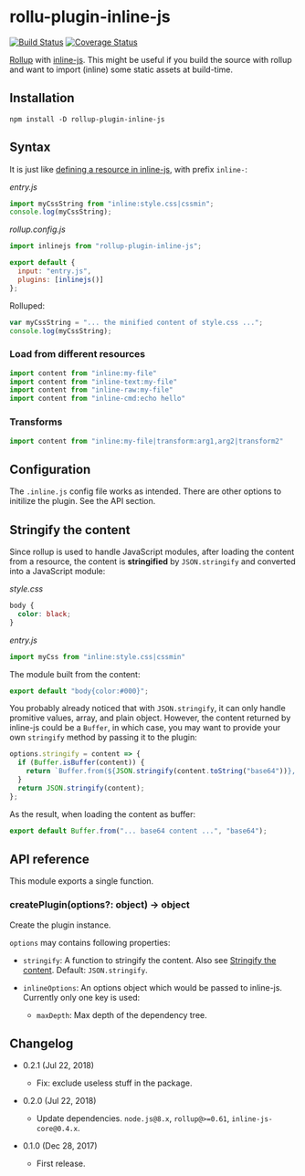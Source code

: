 rollu-plugin-inline-js
======================

[![Build Status](https://travis-ci.org/eight04/rollup-plugin-inline-js.svg?branch=master)](https://travis-ci.org/eight04/rollup-plugin-inline-js)
[![Coverage Status](https://coveralls.io/repos/github/eight04/rollup-plugin-inline-js/badge.svg?branch=master)](https://coveralls.io/github/eight04/rollup-plugin-inline-js?branch=master)

[Rollup](https://github.com/rollup/rollup) with [inline-js](https://www.npmjs.com/package/inline-js). This might be useful if you build the source with rollup and want to import (inline) some static assets at build-time.

Installation
------------

```
npm install -D rollup-plugin-inline-js
```

Syntax
------

It is just like [defining a resource in inline-js](https://github.com/eight04/inline-js#resource), with prefix `inline-`:

*entry.js*

```js
import myCssString from "inline:style.css|cssmin";
console.log(myCssString);
```

*rollup.config.js*

```js
import inlinejs from "rollup-plugin-inline-js";

export default {
  input: "entry.js",
  plugins: [inlinejs()]
};
```

Rolluped:

```js
var myCssString = "... the minified content of style.css ...";
console.log(myCssString);
```

### Load from different resources

```js
import content from "inline:my-file"
import content from "inline-text:my-file"
import content from "inline-raw:my-file"
import content from "inline-cmd:echo hello"
```

### Transforms

```js
import content from "inline:my-file|transform:arg1,arg2|transform2"
```

Configuration
-------------

The `.inline.js` config file works as intended. There are other options to initilize the plugin. See the API section.

Stringify the content
---------------------

Since rollup is used to handle JavaScript modules, after loading the content from a resource, the content is **stringified** by `JSON.stringify` and converted into a JavaScript module:

*style.css*
```css
body {
  color: black;
}
```
*entry.js*
```js
import myCss from "inline:style.css|cssmin"
```
The module built from the content:
```js
export default "body{color:#000}";
```

You probably already noticed that with `JSON.stringify`, it can only handle promitive values, array, and plain object. However, the content returned by inline-js could be a `Buffer`, in which case, you may want to provide your own `stringify` method by passing it to the plugin:

```js
options.stringify = content => {
  if (Buffer.isBuffer(content)) {
    return `Buffer.from(${JSON.stringify(content.toString("base64"))}, "base64")`
  }
  return JSON.stringify(content);
};
```

As the result, when loading the content as buffer:

```js
export default Buffer.from("... base64 content ...", "base64");
```

API reference
-------------

This module exports a single function.

### createPlugin(options?: object) -> object

Create the plugin instance.

`options` may contains following properties:

* `stringify`: A function to stringify the content. Also see [Stringify the content](#stringify-the-content). Default: `JSON.stringify`.
* `inlineOptions`: An options object which would be passed to inline-js. Currently only one key is used:

  - `maxDepth`: Max depth of the dependency tree.

Changelog
---------

* 0.2.1 (Jul 22, 2018)

  - Fix: exclude useless stuff in the package.

* 0.2.0 (Jul 22, 2018)

  - Update dependencies. `node.js@8.x`, `rollup@>=0.61`, `inline-js-core@0.4.x`.

* 0.1.0 (Dec 28, 2017)

  - First release.

